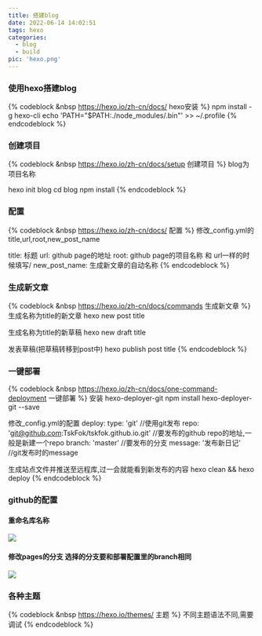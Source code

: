 ```yaml
---
title: 搭建blog
date: 2022-06-14 14:02:51
tags: hexo
categories: 
  - blog
  - build
pic: 'hexo.png'
---
```


### 使用hexo搭建blog

<!-- more -->

{% codeblock &nbsp https://hexo.io/zh-cn/docs/ hexo安装 %}
npm install -g hexo-cli
echo 'PATH="$PATH:./node_modules/.bin"' >> ~/.profile
{% endcodeblock %}

### 创建项目

{% codeblock &nbsp https://hexo.io/zh-cn/docs/setup 创建项目 %}
blog为项目名称

hexo init blog 
cd blog
npm install
{% endcodeblock %}


### 配置

{% codeblock &nbsp https://hexo.io/zh-cn/docs/ 配置 %}
修改_config.yml的title,url,root,new_post_name

title: 标题
url: github page的地址
root: github page的项目名称 和 url一样的时候填写/
new_post_name: 生成新文章的自动名称
{% endcodeblock %}

### 生成新文章

{% codeblock &nbsp https://hexo.io/zh-cn/docs/commands 生成新文章 %}
生成名称为title的新文章
hexo new post title

生成名称为title的新草稿
hexo new draft title

发表草稿(把草稿转移到post中)
hexo publish post title
{% endcodeblock %}

### 一键部署

{% codeblock &nbsp https://hexo.io/zh-cn/docs/one-command-deployment 一键部署 %}
安装 hexo-deployer-git
npm install hexo-deployer-git --save

修改_config.yml的配置
deploy:
type: 'git' //使用git发布
repo: 'git@github.com:TskFok/tskfok.github.io.git' //要发布的github repo的地址,一般是新建一个repo
branch: 'master' //要发布的分支
message: '发布新日记' //git发布时的message


生成站点文件并推送至远程库,过一会就能看到新发布的内容
hexo clean && hexo deploy
{% endcodeblock %}

### github的配置

#### 重命名库名称

![](general.png)

#### 修改pages的分支 选择的分支要和部署配置里的branch相同

![](page.png)

### 各种主题

{% codeblock &nbsp https://hexo.io/themes/ 主题 %}
不同主题语法不同,需要调试
{% endcodeblock %}

